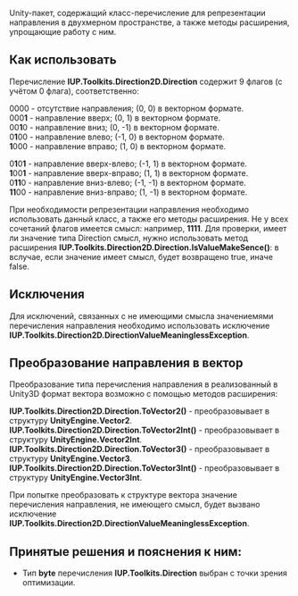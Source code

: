 Unity-пакет, содержащий класс-перечисление для репрезентации направления в двухмерном пространстве, а также методы расширения, упрощающие работу с ним.

## Как использовать
Перечисление **IUP.Toolkits.Direction2D.Direction** содержит 9 флагов (с учётом 0 флага), соответственно:

0000 - отсутствие направления; (0, 0) в векторном формате.  
000**1** - направление вверх; (0, 1) в векторном формате.  
00**1**0 - направление вниз; (0, -1) в векторном формате.  
0**1**00 - направление влево; (-1, 0) в векторном формате.  
**1**000 - направление вправо; (1, 0) в векторном формате.

0**1**0**1** - направление вверх-влево; (-1, 1) в векторном формате.  
**1**00**1** - направление вверх-вправо; (1, 1) в векторном формате.  
0**11**0 - направление вниз-влево; (-1, -1) в векторном формате.  
**11**00 - направление вниз-вправо; (1, -1) в векторном формате.

При необходимости репрезентации направления необходимо использовать данный класс, а также его методы расширения. Не у всех сочетаний флагов имеется смысл: например, 
**1111**. Для проверки, имеет ли значение типа Direction смысл, нужно использовать метод расширения **IUP.Toolkits.Direction2D.Direction.IsValueMakeSence()**: в 
вслучае, если значение имеет смысл, будет возвращено true, иначе false.

## Исключения

Для исключений, связанных с не имеющими смысла значениемями перечисления направления необходимо использовать исключение 
**IUP.Toolkits.Direction2D.DirectionValueMeaninglessException**.

## Преобразование направления в вектор

Преобразование типа перечисления направления в реализованный в Unity3D формат вектора возможно с помощью методов расширения:  

**IUP.Toolkits.Direction2D.Direction.ToVector2()** - преобразовывает в структуру **UnityEngine.Vector2**.  
**IUP.Toolkits.Direction2D.Direction.ToVector2Int()** - преобразовывает в структуру **UnityEngine.Vector2Int**.  
**IUP.Toolkits.Direction2D.Direction.ToVector3()** - преобразовывает в структуру **UnityEngine.Vector3**.  
**IUP.Toolkits.Direction2D.Direction.ToVector3Int()** - преобразовывает в структуру **UnityEngine.Vector3Int**.

При попытке преобразовать к структуре вектора значение перечисления направления, не имеющего смысл, будет вызвано исключение 
**IUP.Toolkits.Direction2D.DirectionValueMeaninglessException**.

## Принятые решения и пояснения к ним:
 * Тип **byte** перечисления **IUP.Toolkits.Direction** выбран с точки зрения оптимизации.
